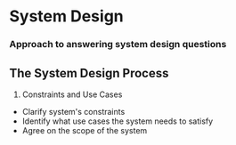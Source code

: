 # System Design

### Approach to answering system design questions

## The System Design Process

1. Constraints and Use Cases
* Clarify system's constraints
* Identify what use cases the system needs to satisfy
* Agree on the scope of the system